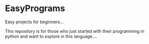 # EasyPrograms
Easy projects for beginners...

This repository is for those who just started with their programming in python and want to explore in this language....
